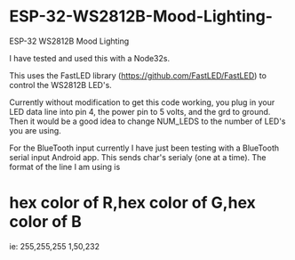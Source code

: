 # ESP-32-WS2812B-Mood-Lighting-
ESP-32 WS2812B Mood Lighting 

I have tested and used this with a Node32s.

This uses the FastLED library (https://github.com/FastLED/FastLED) to control the WS2812B LED's. 

Currently without modification to get this code working, you plug in your LED data line into pin 4, the power pin to 5 volts, and the grd to ground. Then it would be a good idea to change NUM_LEDS to the number of LED's you are using. 

For the BlueTooth input currently I have just been testing with a BlueTooth serial input Android app. This sends char's serialy (one at a time). The format of the line I am using is 
# hex color of R,hex color of G,hex color of B
ie: 
255,255,255
1,50,232
